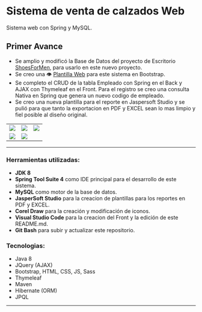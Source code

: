 # Sistema de venta de calzados Web
Sistema web con Spring y MySQL.

## Primer Avance
- Se amplio y modificó la Base de Datos del proyecto de Escritorio [ShoesForMen][proyecto], para usarlo en este nuevo proyecto.
- Se creo una :eye: [Plantilla Web][plantilla] para este sistema en Bootstrap.
- Se completo el CRUD de la tabla Empleado con Spring en el Back y AJAX con Thymeleaf en el Front. Para el registro se creo una consulta Nativa en Spring que genera un nuevo codigo de empleado.
- Se creo una nueva plantilla para el reporte en Jaspersoft Studio y se pulió para que tanto la exportacion en PDF y EXCEL sean lo mas limpio y fiel posible al diseño original.

|  |  |  |
| :-------------: |:-------------:| :-----:|
| ![][img_1] | ![][img_2] | ![][img_3] |
| ![][img_4] | ![][img_5] | |

[img_1]: ./screenshot/imagen_1.png
[img_2]: ./screenshot/imagen_2.png
[img_3]: ./screenshot/imagen_3.png
[img_4]: ./screenshot/imagen_4.png
[img_5]: ./screenshot/imagen_5.png

---

### Herramientas utilizadas:
- **JDK 8**
- **Spring Tool Suite 4** como IDE principal para el desarrollo de este sistema.
- **MySQL** como motor de la base de datos.
- **JasperSoft Studio** para la creacion de plantillas para los reportes en PDF y EXCEL.
- **Corel Draw** para la creación y modificación de iconos.
- **Visual Studio Code** para la creacion del Front y la edición de este README.md.
- **Git Bash** para subir y actualizar este repositorio.

### Tecnologias:
- Java 8
- JQuery (AJAX)
- Bootstrap, HTML, CSS, JS, Sass
- Thymeleaf
- Maven
- Hibernate (ORM)
- JPQL
---

[proyecto]: https://github.com/paledot01/Sistema_Ventas_JavaSE_MySQL
[plantilla]: https://paledot02.github.io/Exercises_Bootstrap_02/

